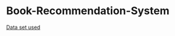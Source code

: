 # Book-Recommendation-System
[Data set used](https://www.kaggle.com/datasets/mohamedbakhet/amazon-books-reviews?select=Books_rating.csv)
